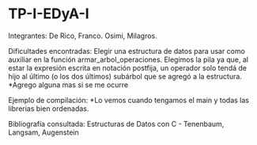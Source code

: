# TP-I-EDyA-I
Integrantes: De Rico, Franco.
             Osimi, Milagros.
             
Dificultades encontradas:
Elegir una estructura de datos para usar como auxiliar en la función armar_arbol_operaciones. Elegimos la pila ya que, al estar la expresión escrita en notación
postfija, un operador solo tendá de hijo al último (o los dos últimos) subárbol que se agregó a la estructura. *Agrego alguna mas si se me ocurre

Ejemplo de compilación:
*Lo vemos cuando tengamos el main y todas las librerias bien ordenadas.

Bibliografía consultada:
Estructuras de Datos con C - Tenenbaum, Langsam, Augenstein
